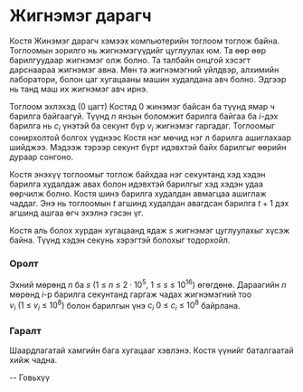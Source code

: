 Жигнэмэг дарагч
===============
Костя Жинэмэг дарагч хэмээх компьютерийн тоглоом тоглож байна. Тоглоомын зорилго нь жигнэмэгүүдийг цуглуулах юм. Та өөр өөр барилгуудаар жигнэмэг олж болно. Та талбайн онцгой хэсэгт дарснаараа жигнэмэг авна. Мөн та жигнэмэгний үйлдвэр, алхимийн лаборатори, болон цаг хугацааны машин худалдана авч болно. Эдгээр нь танд маш их жигнэмэг авч ирнэ.

Тоглоом эхлэхэд (0 цагт) Костяд $0$ жинэмэг байсан ба түүнд ямар ч барилга байгаагүй. Түүнд $n$ янзын боломжит барилга байгаа ба $i$-дэх барилга нь $c_i$ үнэтэй ба секунт бүр $v_i$ жигнэмэг гаргадаг. Тоглоомыг сонирхолтой болгох үүднээс Костя нэг мөчид нэг л барилга ашиглахаар шийджээ. Мэдээж тэрээр секунт бүрт идэвхтэй байх барилгыг өөрийн дураар сонгоно.

Костя энэхүү тоглоомыг тоглож байхдаа нэг секунтанд хэд хэдэн барилга худалдаж авах болон идэвхтэй барилгыг хэд хэдэн удаа өөрчилж болно. Костя шинэ барилга худалдан авмагцаа ашиглаж чаддаг. Энэ нь тоглоомын $t$ агшинд худалдан авагдсан барилга $t+1$ дэх агшинд ашгаа өгч эхэлнэ гэсэн үг.

Костя аль болох хурдан хугацаанд ядаж $s$ жигнэмэг цуглуулахыг хүсэж байна. Түүнд хэдэн секунь хэрэгтэй болохыг тодорхойл.

### Оролт
Эхний мөрөнд $n$ ба $s$ $(1\ ≤\ n\ ≤\ 2·10^5,\ 1\ ≤\ s\ ≤\ 10^{16})$ өгөгдөнө.
Дараагийн $n$ мөрөнд $i$-р барилга секунтанд гаргаж чадах жигнэмэгний тоо $v_i\ (1\ ≤\ v_i\ ≤\ 10^8)$ болон барилгын үнэ $c_i\ 0\ ≤\ c_i\ ≤\ 10^8$ байрлана.

### Гаралт
Шаардлагатай хамгийн бага хугацааг хэвлэнэ.
Костя үүнийг баталгаатай хийж чадна.

-- Говьхүү
